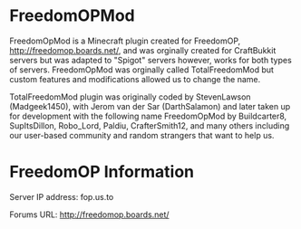 FreedomOPMod
============

FreedomOpMod is a Minecraft plugin created for FreedomOP, http://freedomop.boards.net/, and was orginally created for CraftBukkit servers but was adapted to "Spigot" servers however, works for both types of servers.   FreedomOpMod was orginally called TotalFreedomMod but custom features and modifications allowed us to change the name.


TotalFreedomMod plugin was originally coded by StevenLawson (Madgeek1450), with Jerom van der Sar (DarthSalamon) and later taken up for development with the following name FreedomOpMod by Buildcarter8, SupItsDillon, Robo_Lord, Paldiu, CrafterSmith12, and many others including our user-based community and random strangers that want to help us.



FreedomOP Information
==
Server IP address: fop.us.to


Forums URL: http://freedomop.boards.net/
